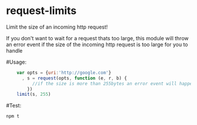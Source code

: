 # request-limits

Limit the size of an incoming http request! 

If you don't want to wait for a request thats too large, this module will throw an error event if the size of the incoming http request is too large for you to handle

#Usage: 

```javascript
    var opts = {uri:'http://google.com'}
      , s = request(opts, function (e, r, b) { 
          //if the size is more than 255bytes an error event will happen  
        })
    limit(s, 255)
```

#Test: 

`npm t`
